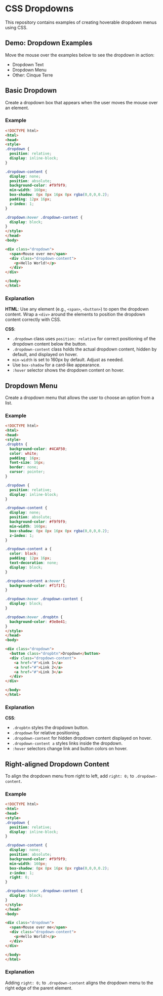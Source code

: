 # CSS Dropdowns

This repository contains examples of creating hoverable dropdown menus using CSS.

## Demo: Dropdown Examples

Move the mouse over the examples below to see the dropdown in action:

- Dropdown Text
- Dropdown Menu
- Other: Cinque Terre

## Basic Dropdown

Create a dropdown box that appears when the user moves the mouse over an element.

### Example

```html
<!DOCTYPE html>
<html>
<head>
<style>
.dropdown {
  position: relative;
  display: inline-block;
}

.dropdown-content {
  display: none;
  position: absolute;
  background-color: #f9f9f9;
  min-width: 160px;
  box-shadow: 0px 8px 16px 0px rgba(0,0,0,0.2);
  padding: 12px 16px;
  z-index: 1;
}

.dropdown:hover .dropdown-content {
  display: block;
}
</style>
</head>
<body>

<div class="dropdown">
  <span>Mouse over me</span>
  <div class="dropdown-content">
    <p>Hello World!</p>
  </div>
</div>

</body>
</html>
```

### Explanation

**HTML**: Use any element (e.g., `<span>`, `<button>`) to open the dropdown content. Wrap a `<div>` around the elements to position the dropdown content correctly with CSS.

**CSS**:
- `.dropdown` class uses `position: relative` for correct positioning of the dropdown content below the button.
- `.dropdown-content` class holds the actual dropdown content, hidden by default, and displayed on hover.
- `min-width` is set to 160px by default. Adjust as needed.
- Use `box-shadow` for a card-like appearance.
- `:hover` selector shows the dropdown content on hover.

## Dropdown Menu

Create a dropdown menu that allows the user to choose an option from a list.

### Example

```html
<!DOCTYPE html>
<html>
<head>
<style>
.dropbtn {
  background-color: #4CAF50;
  color: white;
  padding: 16px;
  font-size: 16px;
  border: none;
  cursor: pointer;
}

.dropdown {
  position: relative;
  display: inline-block;
}

.dropdown-content {
  display: none;
  position: absolute;
  background-color: #f9f9f9;
  min-width: 160px;
  box-shadow: 0px 8px 16px 0px rgba(0,0,0,0.2);
  z-index: 1;
}

.dropdown-content a {
  color: black;
  padding: 12px 16px;
  text-decoration: none;
  display: block;
}

.dropdown-content a:hover {
  background-color: #f1f1f1;
}

.dropdown:hover .dropdown-content {
  display: block;
}

.dropdown:hover .dropbtn {
  background-color: #3e8e41;
}
</style>
</head>
<body>

<div class="dropdown">
  <button class="dropbtn">Dropdown</button>
  <div class="dropdown-content">
    <a href="#">Link 1</a>
    <a href="#">Link 2</a>
    <a href="#">Link 3</a>
  </div>
</div>

</body>
</html>
```

### Explanation

**CSS**:
- `.dropbtn` styles the dropdown button.
- `.dropdown` for relative positioning.
- `.dropdown-content` for hidden dropdown content displayed on hover.
- `.dropdown-content a` styles links inside the dropdown.
- `:hover` selectors change link and button colors on hover.

## Right-aligned Dropdown Content

To align the dropdown menu from right to left, add `right: 0;` to `.dropdown-content`.

### Example

```html
<!DOCTYPE html>
<html>
<head>
<style>
.dropdown {
  position: relative;
  display: inline-block;
}

.dropdown-content {
  display: none;
  position: absolute;
  background-color: #f9f9f9;
  min-width: 160px;
  box-shadow: 0px 8px 16px 0px rgba(0,0,0,0.2);
  z-index: 1;
  right: 0;
}

.dropdown:hover .dropdown-content {
  display: block;
}
</style>
</head>
<body>

<div class="dropdown">
  <span>Mouse over me</span>
  <div class="dropdown-content">
    <p>Hello World!</p>
  </div>
</div>

</body>
</html>
```

### Explanation

Adding `right: 0;` to `.dropdown-content` aligns the dropdown menu to the right edge of the parent element.

